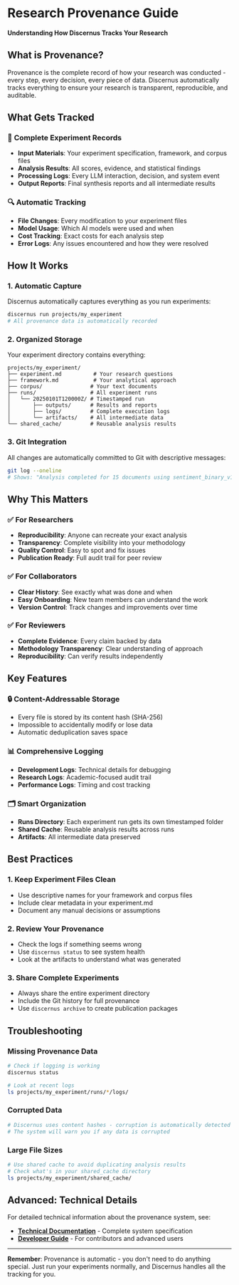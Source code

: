 # Research Provenance Guide

**Understanding How Discernus Tracks Your Research**

## What is Provenance?

Provenance is the complete record of how your research was conducted - every step, every decision, every piece of data. Discernus automatically tracks everything to ensure your research is transparent, reproducible, and auditable.

## What Gets Tracked

### 📁 **Complete Experiment Records**
- **Input Materials**: Your experiment specification, framework, and corpus files
- **Analysis Results**: All scores, evidence, and statistical findings
- **Processing Logs**: Every LLM interaction, decision, and system event
- **Output Reports**: Final synthesis reports and all intermediate results

### 🔍 **Automatic Tracking**
- **File Changes**: Every modification to your experiment files
- **Model Usage**: Which AI models were used and when
- **Cost Tracking**: Exact costs for each analysis step
- **Error Logs**: Any issues encountered and how they were resolved

## How It Works

### 1. **Automatic Capture**
Discernus automatically captures everything as you run experiments:
```bash
discernus run projects/my_experiment
# All provenance data is automatically recorded
```

### 2. **Organized Storage**
Your experiment directory contains everything:
```
projects/my_experiment/
├── experiment.md          # Your research questions
├── framework.md           # Your analytical approach
├── corpus/               # Your text documents
├── runs/                 # All experiment runs
│   └── 20250101T120000Z/ # Timestamped run
│       ├── outputs/      # Results and reports
│       ├── logs/         # Complete execution logs
│       └── artifacts/    # All intermediate data
└── shared_cache/         # Reusable analysis results
```

### 3. **Git Integration**
All changes are automatically committed to Git with descriptive messages:
```bash
git log --oneline
# Shows: "Analysis completed for 15 documents using sentiment_binary_v1 framework"
```

## Why This Matters

### ✅ **For Researchers**
- **Reproducibility**: Anyone can recreate your exact analysis
- **Transparency**: Complete visibility into your methodology
- **Quality Control**: Easy to spot and fix issues
- **Publication Ready**: Full audit trail for peer review

### ✅ **For Collaborators**
- **Clear History**: See exactly what was done and when
- **Easy Onboarding**: New team members can understand the work
- **Version Control**: Track changes and improvements over time

### ✅ **For Reviewers**
- **Complete Evidence**: Every claim backed by data
- **Methodology Transparency**: Clear understanding of approach
- **Reproducibility**: Can verify results independently

## Key Features

### 🔒 **Content-Addressable Storage**
- Every file is stored by its content hash (SHA-256)
- Impossible to accidentally modify or lose data
- Automatic deduplication saves space

### 📊 **Comprehensive Logging**
- **Development Logs**: Technical details for debugging
- **Research Logs**: Academic-focused audit trail
- **Performance Logs**: Timing and cost tracking

### 🗂️ **Smart Organization**
- **Runs Directory**: Each experiment run gets its own timestamped folder
- **Shared Cache**: Reusable analysis results across runs
- **Artifacts**: All intermediate data preserved

## Best Practices

### 1. **Keep Experiment Files Clean**
- Use descriptive names for your framework and corpus files
- Include clear metadata in your experiment.md
- Document any manual decisions or assumptions

### 2. **Review Your Provenance**
- Check the logs if something seems wrong
- Use `discernus status` to see system health
- Look at the artifacts to understand what was generated

### 3. **Share Complete Experiments**
- Always share the entire experiment directory
- Include the Git history for full provenance
- Use `discernus archive` to create publication packages

## Troubleshooting

### **Missing Provenance Data**
```bash
# Check if logging is working
discernus status

# Look at recent logs
ls projects/my_experiment/runs/*/logs/
```

### **Corrupted Data**
```bash
# Discernus uses content hashes - corruption is automatically detected
# The system will warn you if any data is corrupted
```

### **Large File Sizes**
```bash
# Use shared cache to avoid duplicating analysis results
# Check what's in your shared_cache directory
ls projects/my_experiment/shared_cache/
```

## Advanced: Technical Details

For detailed technical information about the provenance system, see:
- **[Technical Documentation](../developer/architecture/PROVENANCE_SYSTEM.md)** - Complete system specification
- **[Developer Guide](../developer/README.md)** - For contributors and advanced users

---

**Remember**: Provenance is automatic - you don't need to do anything special. Just run your experiments normally, and Discernus handles all the tracking for you.
